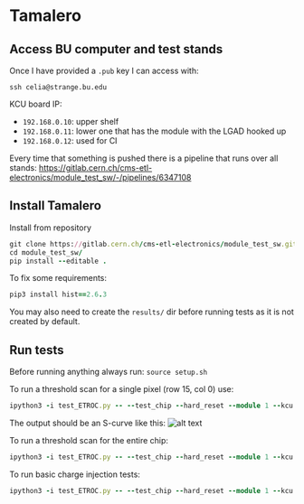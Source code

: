 # Tamalero

## Access BU computer and test stands

Once I have provided a `.pub` key I can access with:

```
ssh celia@strange.bu.edu
```

KCU board IP:

  - `192.168.0.10`: upper shelf
  - `192.168.0.11`: lower one that has the module with the LGAD hooked up
  - `192.168.0.12`: used for CI

Every time that something is pushed there is a pipeline that runs over all stands:
https://gitlab.cern.ch/cms-etl-electronics/module_test_sw/-/pipelines/6347108



## Install Tamalero

Install from repository

```ruby
git clone https://gitlab.cern.ch/cms-etl-electronics/module_test_sw.git
cd module_test_sw/
pip install --editable .
```

To fix some requirements:

```ruby
pip3 install hist==2.6.3
```

You may also need to create the `results/` dir before running tests as it is not created by default.

## Run tests

Before running anything always run: `source setup.sh`

To run a threshold scan for a single pixel (row 15, col 0) use:
 
```ruby
ipython3 -i test_ETROC.py -- --test_chip --hard_reset --module 1 --kcu 192.168.0.10 --configuration modulev0 --scan internal --row 15 --col 0
```

The output should be an S-curve like this:
![alt text](https://github.com/CeliaFernandez/HowTo/tree/main/HEP/MTD/ETL/Tamalero/pngs/scan_internal_row_15_col_0_20231016_172239.png)


To run a threshold scan for the entire chip:

```ruby
ipython3 -i test_ETROC.py -- --test_chip --hard_reset --module 1 --kcu 192.168.0.10 --configuration modulev0 --scan full
```

To run basic charge injection tests:

```ruby
ipython3 -i test_ETROC.py -- --test_chip --hard_reset --module 1 --kcu 192.168.0.10 --configuration modulev0 --qinj
```



